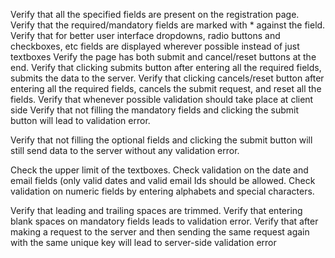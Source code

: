 Verify that all the specified fields are present on the registration page.
Verify that the required/mandatory fields are marked with * against the field.
Verify that for better user interface dropdowns, radio buttons and checkboxes, etc fields are displayed wherever possible instead of just textboxes
Verify the page has both submit and cancel/reset buttons at the end.
Verify that clicking submits button after entering all the required fields, submits the data to the server.
Verify that clicking cancels/reset button after entering all the required fields, cancels the submit request, and reset all the fields.
Verify that whenever possible validation should take place at client side
Verify that not filling the mandatory fields and clicking the submit button will lead to validation error.

Verify that not filling the optional fields and clicking the submit button will still send data to the 
server without any validation error.

Check the upper limit of the textboxes.
Check validation on the date and email fields (only valid dates and valid email Ids should be allowed.
Check validation on numeric fields by entering alphabets and special characters.

Verify that leading and trailing spaces are trimmed.
Verify that entering blank spaces on mandatory fields leads to validation error.
Verify that after making a request to the server and then sending the same request again with the same unique key will lead to server-side validation error